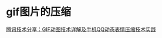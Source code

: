 



# gif图片的压缩

[腾讯技术分享：GIF动图技术详解及手机QQ动态表情压缩技术实践](https://cloud.tencent.com/developer/article/1359246)

